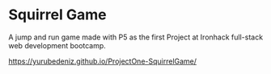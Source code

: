 # Squirrel Game

A jump and run game made with P5 as the first Project at Ironhack full-stack web development bootcamp.

https://yurubedeniz.github.io/ProjectOne-SquirrelGame/
